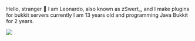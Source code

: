 Hello, stranger 👋 I am Leonardo, also known as zSwert_, and I make plugins for bukkit servers 
currently I am 13 years old and programming Java Bukkit for 2 years.

<!---
Leonardo-ol/Leonardo-ol is a ✨ special ✨ repository because its `README.md` (this file) appears on your GitHub profile.
You can click the Preview link to take a look at your changes.
--->

<img src="https://img.shields.io/static/v1?label=Java&message=Java&color=7159c1&style=for-the-badge&logo=java"/>
